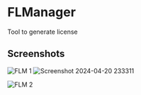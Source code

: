 
# FLManager
 Tool to generate license

## Screenshots
![FLM 1](https://github.com/seizue/FLManager/assets/25120376/3682eaa9-e4f9-442b-b705-01d7fb4e7821)
![Screenshot 2024-04-20 233311](https://github.com/seizue/FLManager/assets/25120376/889e0ea6-737d-4f26-b471-f53cc9e53e5c)

![FLM 2](https://github.com/seizue/FLManager/assets/25120376/d9f3adca-abf4-4683-94a5-adb28618f4a2)


